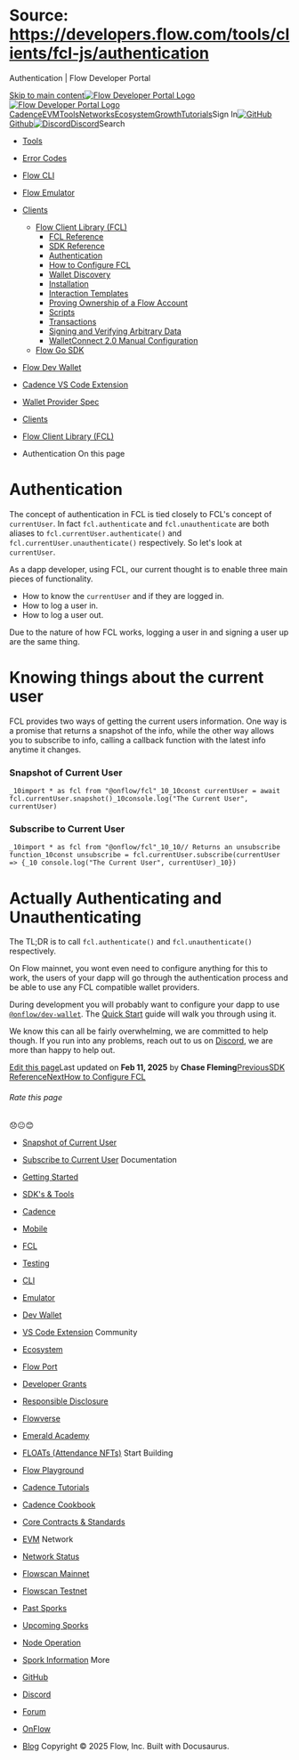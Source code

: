 # Source: https://developers.flow.com/tools/clients/fcl-js/authentication




Authentication | Flow Developer Portal





[Skip to main content](#__docusaurus_skipToContent_fallback)[![Flow Developer Portal Logo](/img/flow-docs-logo-dark.png)![Flow Developer Portal Logo](/img/flow-docs-logo-light.png)](/)[Cadence](/build/flow)[EVM](/evm/about)[Tools](/tools/flow-cli)[Networks](/networks/flow-networks)[Ecosystem](/ecosystem)[Growth](/growth)[Tutorials](/tutorials)Sign In[![GitHub]()Github](https://github.com/onflow)[![Discord]()Discord](https://discord.gg/flow)Search

* [Tools](/tools)
* [Error Codes](/tools/error-codes)
* [Flow CLI](/tools/flow-cli)
* [Flow Emulator](/tools/emulator)
* [Clients](/tools/clients)
  + [Flow Client Library (FCL)](/tools/clients/fcl-js)
    - [FCL Reference](/tools/clients/fcl-js/api)
    - [SDK Reference](/tools/clients/fcl-js/sdk-guidelines)
    - [Authentication](/tools/clients/fcl-js/authentication)
    - [How to Configure FCL](/tools/clients/fcl-js/configure-fcl)
    - [Wallet Discovery](/tools/clients/fcl-js/discovery)
    - [Installation](/tools/clients/fcl-js/installation)
    - [Interaction Templates](/tools/clients/fcl-js/interaction-templates)
    - [Proving Ownership of a Flow Account](/tools/clients/fcl-js/proving-authentication)
    - [Scripts](/tools/clients/fcl-js/scripts)
    - [Transactions](/tools/clients/fcl-js/transactions)
    - [Signing and Verifying Arbitrary Data](/tools/clients/fcl-js/user-signatures)
    - [WalletConnect 2.0 Manual Configuration](/tools/clients/fcl-js/wallet-connect)
  + [Flow Go SDK](/tools/clients/flow-go-sdk)
* [Flow Dev Wallet](/tools/flow-dev-wallet)
* [Cadence VS Code Extension](/tools/vscode-extension)
* [Wallet Provider Spec](/tools/wallet-provider-spec)


* [Clients](/tools/clients)
* [Flow Client Library (FCL)](/tools/clients/fcl-js)
* Authentication
On this page
# Authentication

The concept of authentication in FCL is tied closely to FCL's concept of `currentUser`. In fact `fcl.authenticate` and `fcl.unauthenticate` are both aliases to `fcl.currentUser.authenticate()` and `fcl.currentUser.unauthenticate()` respectively. So let's look at `currentUser`.

As a dapp developer, using FCL, our current thought is to enable three main pieces of functionality.

* How to know the `currentUser` and if they are logged in.
* How to log a user in.
* How to log a user out.

Due to the nature of how FCL works, logging a user in and signing a user up are the same thing.

# Knowing things about the current user

FCL provides two ways of getting the current users information. One way is a promise that returns a snapshot of the info, while the other way allows you to subscribe to info, calling a callback function with the latest info anytime it changes.

### Snapshot of Current User[​](#snapshot-of-current-user "Direct link to Snapshot of Current User")

 `_10import * as fcl from "@onflow/fcl"_10_10const currentUser = await fcl.currentUser.snapshot()_10console.log("The Current User", currentUser)`
### Subscribe to Current User[​](#subscribe-to-current-user "Direct link to Subscribe to Current User")

 `_10import * as fcl from "@onflow/fcl"_10_10// Returns an unsubscribe function_10const unsubscribe = fcl.currentUser.subscribe(currentUser => {_10 console.log("The Current User", currentUser)_10})`
# Actually Authenticating and Unauthenticating

The TL;DR is to call `fcl.authenticate()` and `fcl.unauthenticate()` respectively.

On Flow mainnet, you wont even need to configure anything for this to work, the users of your dapp will go through the authentication process and be able to use any FCL compatible wallet providers.

During development you will probably want to configure your dapp to use [`@onflow/dev-wallet`](https://github.com/onflow/fcl-dev-wallet).
The [Quick Start](/build/getting-started/fcl-quickstart) guide will walk you through using it.

We know this can all be fairly overwhelming, we are committed to help though. If you run into any problems, reach out to us on [Discord](https://discord.gg/flow), we are more than happy to help out.

[Edit this page](https://github.com/onflow/docs/tree/main/docs/tools/clients/fcl-js/authentication.md)Last updated on **Feb 11, 2025** by **Chase Fleming**[PreviousSDK Reference](/tools/clients/fcl-js/sdk-guidelines)[NextHow to Configure FCL](/tools/clients/fcl-js/configure-fcl)
###### Rate this page

😞😐😊

* [Snapshot of Current User](#snapshot-of-current-user)
* [Subscribe to Current User](#subscribe-to-current-user)
Documentation

* [Getting Started](/build/getting-started/contract-interaction)
* [SDK's & Tools](/tools)
* [Cadence](https://cadence-lang.org/docs/)
* [Mobile](/build/guides/mobile/overview)
* [FCL](/tools/clients/fcl-js)
* [Testing](/build/smart-contracts/testing)
* [CLI](/tools/flow-cli)
* [Emulator](/tools/emulator)
* [Dev Wallet](https://github.com/onflow/fcl-dev-wallet)
* [VS Code Extension](/tools/vscode-extension)
Community

* [Ecosystem](/ecosystem)
* [Flow Port](https://port.onflow.org/)
* [Developer Grants](https://github.com/onflow/developer-grants)
* [Responsible Disclosure](https://flow.com/flow-responsible-disclosure)
* [Flowverse](https://www.flowverse.co/)
* [Emerald Academy](https://academy.ecdao.org/)
* [FLOATs (Attendance NFTs)](https://floats.city/)
Start Building

* [Flow Playground](https://play.flow.com/)
* [Cadence Tutorials](https://cadence-lang.org/docs/tutorial/first-steps)
* [Cadence Cookbook](https://open-cadence.onflow.org)
* [Core Contracts & Standards](/build/core-contracts)
* [EVM](/evm/about)
Network

* [Network Status](https://status.onflow.org/)
* [Flowscan Mainnet](https://flowdscan.io/)
* [Flowscan Testnet](https://testnet.flowscan.io/)
* [Past Sporks](/networks/node-ops/node-operation/past-sporks)
* [Upcoming Sporks](/networks/node-ops/node-operation/upcoming-sporks)
* [Node Operation](/networks/node-ops)
* [Spork Information](/networks/node-ops/node-operation/spork)
More

* [GitHub](https://github.com/onflow)
* [Discord](https://discord.gg/flow)
* [Forum](https://forum.onflow.org/)
* [OnFlow](https://onflow.org/)
* [Blog](https://flow.com/blog)
Copyright © 2025 Flow, Inc. Built with Docusaurus.

